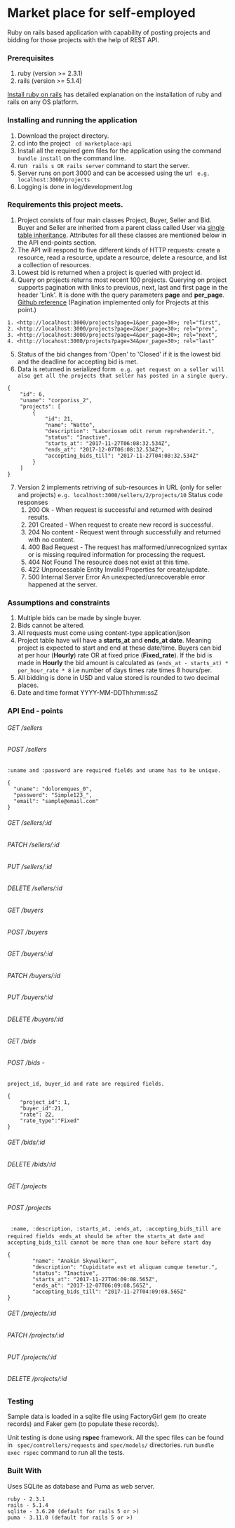 # Market place for self-employed
Ruby on rails based application with capability of posting projects and bidding for those projects with the help of REST API. 

### Prerequisites
1. ruby (version >= 2.3.1)
2. rails (version >= 5.1.4)

[Install ruby on rails](http://railsapps.github.io/installing-rails.html) has detailed explanation on the installation of ruby and rails on any OS platform.

### Installing and running the application
1. Download the project directory.
2. cd into the project ``` cd marketplace-api```
3. Install all the required gem files for the application using the command ``` bundle install ``` on the command line. 
4. run ``` rails s OR rails server``` command to start the server.
5. Server runs on port 3000 and can be accessed using the url 
``` e.g. localhost:3000/projects```
6. Logging is done in log/development.log

### Requirements this project meets.

1. Project consists of four main classes Project, Buyer, Seller and Bid. Buyer and Seller are inherited from a parent class called User via [single table inheritance](http://api.rubyonrails.org/classes/ActiveRecord/Inheritance.html). Attributes for all these classes are mentioned below in the API end-points section.
2. The API will respond to five different kinds of HTTP requests: create a resource, read a resource, update a resource, delete a resource, and list a collection of resources.
3. Lowest bid is returned when a project is queried with project id.
4. Query on projects returns most recent 100 projects. Querying on project supports pagination with links to previous, next, last and first page in the header 'Link'. It is done with the query parameters **page** and **per_page**. [Github reference](https://developer.github.com/v3/#pagination) (Pagination implemented only for Projects at this point.)
```
1. <http://localhost:3000/projects?page=1&per_page=30>; rel="first", 
2. <http://localhost:3000/projects?page=2&per_page=30>; rel="prev", 
3. <http://localhost:3000/projects?page=4&per_page=30>; rel="next", 
4. <http://locahost:3000/projects?page=34&per_page=30>; rel="last"
```
5. Status of the bid changes from 'Open' to 'Closed' if it is the lowest bid and the deadline for accepting bid is met.
6. Data is returned in serialized form
``` e.g. get request on a seller will also get all the projects that seller has posted in a single query.```
```
{
    "id": 6,
    "uname": "corporiss_2",
    "projects": [
        {
            "id": 21,
            "name": "Watto",
            "description": "Laboriosam odit rerum reprehenderit.",
            "status": "Inactive",
            "starts_at": "2017-11-27T06:08:32.534Z",
            "ends_at": "2017-12-07T06:08:32.534Z",
            "accepting_bids_till": "2017-11-27T04:08:32.534Z"
        }
    ]
}
```
7. Version 2 implements retriving of sub-resources in URL (only for seller and projects)
``` e.g. localhost:3000/sellers/2/projects/10 ```
 Status code responses 
    1. 200 Ok - When request is successful and returned with desired results.
    2. 201 Created - When request to create new record is successful.
    3. 204 No content - Request went through successfully and returned with no content.
    4. 400 Bad Request - The request has malformed/unrecognized syntax or is missing required information for processing the request.
    5. 404 Not Found The resource does not exist at this time. 
    6. 422 Unprocessable Entity Invalid Properties for create/update.
    7. 500 Internal Server Error An unexpected/unrecoverable error happened at the server.

### Assumptions and constraints
1. Multiple bids can be made by single buyer.
2. Bids cannot be altered.
3. All requests must come using content-type application/json
4. Project table have will have a **starts_at** and **ends_at date**. Meaning project is expected to start and end at these date/time. Buyers can bid at per hour (**Hourly**)  rate OR at fixed price (**Fixed_rate**). If the bid is made in **Hourly** the bid amount is calculated as
 ``` (ends_at - starts_at) * per_hour_rate * 8 ```
i.e number of days times rate times 8 hours/per.
5. All bidding is done in USD and value stored is rounded to two decimal places.
6. Date and time format YYYY-MM-DDThh:mm:ssZ

### API End - points
###### GET    /sellers
###### POST   /sellers 
```:uname and :password are required fields and uname has to be unique.```
```
{
  "uname": "doloremques_0",
  "password": "Simple123_",
  "email": "sample@email.com"
}
```
###### GET    /sellers/:id
###### PATCH  /sellers/:id
###### PUT    /sellers/:id
###### DELETE /sellers/:id
###### GET    /buyers
###### POST   /buyers
###### GET    /buyers/:id
###### PATCH  /buyers/:id
###### PUT    /buyers/:id
###### DELETE /buyers/:id
###### GET    /bids
###### POST   /bids - 
```project_id, buyer_id and rate are required fields.```
``` 
{
	"project_id": 1,
	"buyer_id":21,
	"rate": 22,
	"rate_type":"Fixed"
}
```
###### GET    /bids/:id
###### DELETE /bids/:id
###### GET    /projects
###### POST   /projects 
``` :name, :description, :starts_at, :ends_at, :accepting_bids_till are required fields```
``` ends_at should be after the starts_at date and accepting_bids_till cannot be more than one hour before start day```
```
{
        "name": "Anakin Skywalker",
        "description": "Cupiditate est et aliquam cumque tenetur.",
        "status": "Inactive",
        "starts_at": "2017-11-27T06:09:08.565Z",
        "ends_at": "2017-12-07T06:09:08.565Z",
        "accepting_bids_till": "2017-11-27T04:09:08.565Z"
}
```
###### GET    /projects/:id
###### PATCH  /projects/:id
###### PUT    /projects/:id
###### DELETE /projects/:id

### Testing 

Sample data is loaded in a sqlite file using FactoryGirl gem (to create records) and Faker gem (to populate these records).

Unit testing is done using **rspec** framework. All the spec files can be found in ``` spec/controllers/requests``` and ``` spec/models/ ``` directories.
run ``` bundle exec rspec ``` command to run all the tests.



### Built With

Uses SQLite as database and Puma as web server.
```
ruby - 2.3.1 
rails - 5.1.4
sqlite - 3.6.20 (default for rails 5 or >)
puma - 3.11.0 (default for rails 5 or >)   
```

